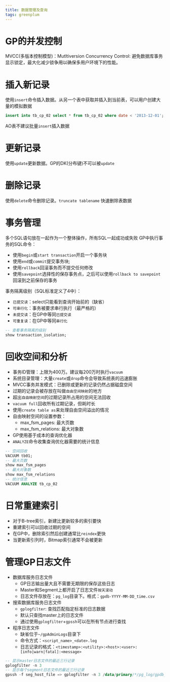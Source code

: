 ```yaml
---
title: 数据管理及查询
tags: greenplum
---
```


# GP的并发控制

MVCC(多版本控制模型)：Mutltiversion Concurrency Control: 避免数据库事务显示锁定，最大化减少锁争用以确保多用户环境下的性能。

# 插入新记录

使用`insert`命令插入数据。从另一个表中获取并插入到当前表，可以用户创建大量的模拟数据

```sql
insert into tb_cp_02 select * from tb_cp_02 where date < '2013-12-01';
```

AO表不建议批量`insert`插入数据

# 更新记录

使用`update`更新数据。GP的DK(分布键)不可以被`update`

# 删除记录

使用`delete`命令删除记录。`truncate tablename` 快速删除表数据

# 事务管理

多个SQL语句放在一起作为一个整体操作，所有SQL一起成功或失败
GP中执行事务的SQL命令：
+ 使用`begin`或`start transaction`开启一个事务块
+ 使用`end`或`commit`提交事务块;
+ 使用`rollback`回滚事务而不提交任何修改
+ 使用`savepoint`选择性的保存事务点，之后可以使用`rollback to savepoint`回滚到之前保存的事务

事务隔离级别（SQL标准定义了4中）：
+ `已提交读`：select只能看到查询开始前的（缺省）
+ `可串行化`：事务被要求串行执行（最严格的）
+ `未提交读`：在GP中等同`已提交读`
+ `可重复读`：在GP中等同`串行化`

```sql
-- 查看事务隔离的级别
show transaction_isolation;
```

# 回收空间和分析

+ 事务ID管理：上限为400万。建议每200万时执行`vacuum`
+ 系统目录管理：大量`create`或`drop`命令会导致系统表的迅速膨胀
+ MVCC事务并发模式：已删除或更新的记录仍然占据磁盘空间
+ 过期的记录会被存放在叫做`自由空间映射`的地方
+ 超出`自由映射空间`的过期记录所占用的空间无法回收
+ `vacuum full`回收所有过期记录，但耗时长
+ 使用`create table as`来处理自由空间溢出的情况
+ 自由映射空间的设置参数：
  + max_fsm_pages: 最大页数
  + max_fsm_relations: 最大对象数
+ GP使用基于成本的查询优化器
+ `ANALYZE`命令收集查询优化器需要的统计信息

```sql
-- 空间回收
VACUUM tb01;
-- 最大页数
show max_fsm_pages
-- 最大对象数
show max_fsm_relations
-- 统计信息
VACUUM ANALYZE tb_cp_02
```

# 日常重建索引

+ 对于B-tree索引，新建比更新较多的索引要快
+ 重建索引可以回收过期的空间
+ 在GP中，删除索引然后创建通常比`reindex`更快
+ 当更新索引列时，Bitmap索引通常不会被更新

# 管理GP日志文件

+ 数据库服务日志文件
  + GP日志输出量大且不需要无期限的保存这些日志
  + Master和Segment上都开启了日志文件`按天滚动`
  + 日志文件存放在：`pg_log`目录下。格式：`gpdb-YYYY-MM-DD_time.csv`
+ 搜索数据库服务日志文件
  + `gplogfilter`: 查找匹配指定标准的日志数据
  + 默认只查找master上的日志文件
  + 通过使用`gplogfilter`+`gpssh`可以在所有节点进行查找
+ 程序日志文件
  + 缺省位于`~/gpAdminLogs`目录下
  + 命令方式：`<script_name>_<date>.log`
  + 日志记录的格式：`<timestamp>:<utility>:<host>:<user>:[info|warn|fatal]:<message>`

```sql
-- 显示master日志文件的最近三行记录
gplogfilter -n 3
-- 显示每个segment日志文件的最近三行记录
gpssh -f seg_host_file => gplogfilter -n 3 /data/primary/*/pg_log/gpdb_*.csv
```